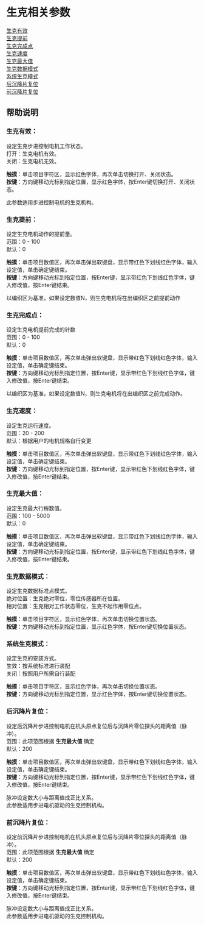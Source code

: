 # 生克相关参数

[生克有效](sheng-ke-xiang-guan-can-shu.md#sheng-ke-you-xiao)   
[生克提前](sheng-ke-xiang-guan-can-shu.md#sheng-ke-ti-qian)   
[生克完成点](sheng-ke-xiang-guan-can-shu.md#sheng-ke-wan-cheng-dian)   
[生克速度](sheng-ke-xiang-guan-can-shu.md#sheng-ke-su-du)   
[生克最大值 ](sheng-ke-xiang-guan-can-shu.md#sheng-ke-zui-da-zhi)  
[生克数据模式](sheng-ke-xiang-guan-can-shu.md#sheng-ke-shu-ju-mo-shi)   
[系统生克模式 ](sheng-ke-xiang-guan-can-shu.md#xi-tong-sheng-ke-mo-shi)  
[后沉降片复位](sheng-ke-xiang-guan-can-shu.md#hou-chen-jiang-pian-fu-wei)   
[前沉降片复位](sheng-ke-xiang-guan-can-shu.md#qian-chen-jiang-pian-fu-wei)

## 帮助说明

### **生克有效：**

设定生克步进控制电机工作状态。  
 打开：生克电机有效。  
 关闭：生克电机无效。

**触摸**：单击项目字符区，显示红色字体，再次单击切换打开、关闭状态。  
**按键**：方向键移动光标到指定位置，显示红色字体，按Enter键切换打开、关闭状态。

此参数适用步进控制电机的生克机构。

### **生克提前：**

设定生克电机动作的提前量。  
 范围：0 - 100  
 默认：0

**触摸**：单击项目数值区，再次单击弹出软键盘，显示带红色下划线红色字体，输入设定值，单击确定键结束。  
**按键**：方向键移动光标到指定位置，按Enter键，显示带红色下划线红色字体，键入修改值，按Enter键结束。

以编织区为基准，如果设定数值N，则生克电机将在出编织区之前提前动作

### **生克完成点：**

设定生克电机提前完成的针数  
 范围：0 - 100  
 默认：0

**触摸**：单击项目数值区，再次单击弹出软键盘，显示带红色下划线红色字体，输入设定值，单击确定键结束。  
**按键**：方向键移动光标到指定位置，按Enter键，显示带红色下划线红色字体，键入修改值，按Enter键结束。

以编织区为基准，如果设定数值N，则生克电机将在出编织区之前完成动作。

### **生克速度：**

设定生克运行速度。  
 范围：20 - 200  
 默认：根据用户的电机规格自行变更

**触摸**：单击项目数值区，再次单击弹出软键盘，显示带红色下划线红色字体，输入设定值，单击确定键结束。  
**按键**：方向键移动光标到指定位置，按Enter键，显示带红色下划线红色字体，键入修改值，按Enter键结束。

### **生克最大值：**

设定生克最大行程数值。  
 范围：100 - 5000  
 默认：0

**触摸**：单击项目数值区，再次单击弹出软键盘，显示带红色下划线红色字体，输入设定值，单击确定键结束。  
**按键**：方向键移动光标到指定位置，按Enter键，显示带红色下划线红色字体，键入修改值，按Enter键结束。

### **生克数据模式：**

设定生克数据标准点模式。  
绝对位置：生克绝对零位，零位传感器所在位置。  
相对位置：生克相对工作状态零位，生克不起作用零位点。

**触摸**：单击项目字符区，显示红色字体，再次单击切换位置状态。  
**按键**：方向键移动光标到指定位置，显示红色字体，按Enter键切换位置状态。

### **系统生克模式：**

设定生克的安装方式。  
 生效：按系统标准进行装配  
 关闭：按照用户所需自行装配

**触摸**：单击项目字符区，显示红色字体，再次单击切换位置状态。  
**按键**：方向键移动光标到指定位置，显示红色字体，按Enter键切换位置状态。

### **后沉降片复位：**

设定后沉降片步进控制电机在机头原点复位后与沉降片零位探头的距离值（脉冲）。  
 范围：此项范围根据 **生克最大值** 确定  
 默认：200 

**触摸**：单击项目数值区，再次单击弹出软键盘，显示带红色下划线红色字体，输入设定值，单击确定键结束。  
**按键**：方向键移动光标到指定位置，按Enter键，显示带红色下划线红色字体，键入修改值，按Enter键结束。

脉冲设定数大小与距离值成正比关系。   
 此参数适用步进电机驱动的生克控制机构。

### **前沉降片复位：**

设定前沉降片步进控制电机在机头原点复位后与沉降片零位探头的距离值（脉冲）。   
 范围：此项范围根据 **生克最大值** 确定  
 默认：200

**触摸**：单击项目数值区，再次单击弹出软键盘，显示带红色下划线红色字体，输入设定值，单击确定键结束。  
**按键**：方向键移动光标到指定位置，按Enter键，显示带红色下划线红色字体，键入修改值，按Enter键结束。

脉冲设定数大小与距离值成正比关系。   
 此参数适用步进电机驱动的生克控制机构。

